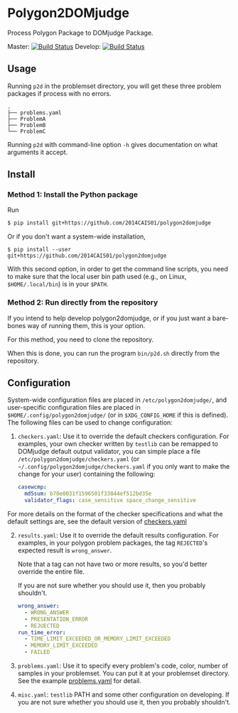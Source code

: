 # Polygon2DOMjudge

Process Polygon Package to DOMjudge Package.

Master: [![Build Status](https://travis-ci.org/2014CAIS01/polygon2domjudge.svg?branch=master)](https://travis-ci.org/2014CAIS01/polygon2domjudge)
Develop: [![Build Status](https://travis-ci.org/2014CAIS01/polygon2domjudge.svg?branch=develop)](https://travis-ci.org/2014CAIS01/polygon2domjudge)

## Usage

Running `p2d` in the problemset directory, you will get these three problem packages if process with no errors.
```
.
├── problems.yaml
├── ProblemA
├── ProblemB
└── ProblemC
```
Running `p2d` with command-line option `-h` gives documentation on what arguments it accept.

## Install
### Method 1: Install the Python package

Run
```bash
$ pip install git+https://github.com/2014CAIS01/polygon2domjudge
```
Or if you don't want a system-wide installation,
```
$ pip install --user git+https://github.com/2014CAIS01/polygon2domjudge
```

With this second option, in order to get the command line scripts, you need to make sure that the local user bin path used (e.g., on Linux, `$HOME/.local/bin`) is in your `$PATH`.

### Method 2: Run directly from the repository

If you intend to help develop polygon2domjudge, or if you just want a bare-bones way of running them, this is your option.

For this method, you need to clone the repository.

When this is done, you can run the program `bin/p2d.sh` directly from the repository.

## Configuration
System-wide configuration files are placed in `/etc/polygon2domjudge/`, and user-specific configuration files are placed in `$HOME/.config/polygon2domjudge/` (or in `$XDG_CONFIG_HOME` if this is defined). The following files can be used to change configuration:

1. `checkers.yaml`: Use it to override the default checkers configuration. For examples, your own checker written by `testlib` can be remapped to DOMjudge default output validator, you can simple place a file `/etc/polygon2domjudge/checkers.yaml` (or `~/.config/polygon2domjudge/checkers.yaml` if you only want to make the change for your user) containing the following:
    ```yaml
    casewcmp:
      md5sum: b70e0031f1596501f33844ef512bd35e
      validator_flags: case_sensitive space_change_sensitive
    ```
For more details on the format of the checker specifications and what the default settings are, see the default version of [checkers.yaml](p2d/config/checkers.yaml)

2. `results.yaml`: Use it to override the default results configuration. For examples, in your polygon problem packages, the tag `REJECTED`'s expected result is `wrong_answer`.

    Note that a tag can not have two or more results, so you'd better override the entire file.

    If you are not sure whether you should use it, then you probably shouldn't.

    ```yaml
    wrong_answer:
      - WRONG_ANSWER
      - PRESENTATION_ERROR
      - REJUECTED
    run_time_error:
      - TIME_LIMIT_EXCEEDED_OR_MEMORY_LIMIT_EXCEEDED
      - MEMORY_LIMIT_EXCEEDED
      - FAILED
    ```

3. `problems.yaml`: Use it to specify every problem's code, color, number of samples in your problemset. You can put it at your problemset directory. See the example [problems.yaml](p2d/config/problems.yaml) for detail.

4. `misc.yaml`: `testlib` PATH and some other configuration on developing. If you are not sure whether you should use it, then you probably shouldn't.


